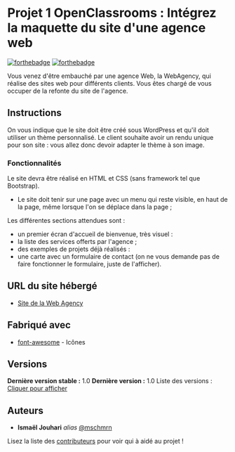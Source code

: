 # Projet 1 OpenClassrooms : Intégrez la maquette du site d'une agence web

[![forthebadge](https://forthebadge.com/images/badges/uses-html.svg)](http://forthebadge.com)  [![forthebadge](https://forthebadge.com/images/badges/uses-css.svg)](http://forthebadge.com)

Vous venez d'être embauché par une agence Web, la WebAgency, qui réalise des sites web pour différents clients. Vous êtes chargé de vous occuper de la refonte du site de l'agence.

## Instructions

On vous indique que le site doit être créé sous WordPress et qu'il doit utiliser un thème personnalisé. Le client souhaite avoir un rendu unique pour son site : vous allez donc devoir adapter le thème à son image.

### Fonctionnalités

Le site devra être réalisé en HTML et CSS (sans framework tel que Bootstrap).

- Le site doit tenir sur une page avec un menu qui reste visible, en haut de la page, même lorsque l'on se déplace dans la page ;

Les différentes sections attendues sont :
- un premier écran d'accueil de bienvenue, très visuel :
- la liste des services offerts par l'agence ;
- des exemples de projets déjà réalisés :
- une carte avec un formulaire de contact (on ne vous demande pas de faire fonctionner le formulaire, juste de l'afficher).

## URL du site hébergé

* [Site de la Web Agency](http://projet-1-oc.ismaeljouhari.com/)

## Fabriqué avec

* [font-awesome](https://fontawesome.com/) - Icônes

## Versions
**Dernière version stable :** 1.0
**Dernière version :** 1.0
Liste des versions : [Cliquer pour afficher](https://github.com/mschmrn/openclassrooms-dw-projet-2/contributors/tags)

## Auteurs

* **Ismaël Jouhari** _alias_ [@mschmrn](https://github.com/mschmrn)

Lisez la liste des [contributeurs](https://github.com/mschmrn/openclassrooms-dw-projet-2/contributors) pour voir qui à aidé au projet !

